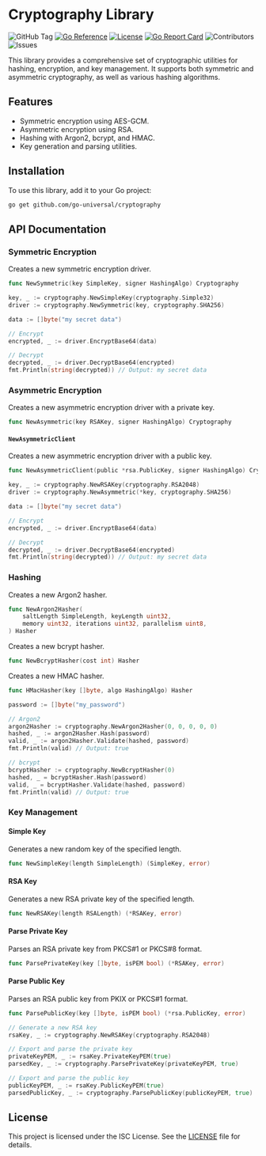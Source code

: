 # Cryptography Library

![GitHub Tag](https://img.shields.io/github/v/tag/go-universal/cryptography?sort=semver&label=version)
[![Go Reference](https://pkg.go.dev/badge/github.com/go-universal/cryptography.svg)](https://pkg.go.dev/github.com/go-universal/cryptography)
[![License](https://img.shields.io/badge/license-ISC-blue.svg)](https://github.com/go-universal/cryptography/blob/main/LICENSE)
[![Go Report Card](https://goreportcard.com/badge/github.com/go-universal/cryptography)](https://goreportcard.com/report/github.com/go-universal/cryptography)
![Contributors](https://img.shields.io/github/contributors/go-universal/cryptography)
![Issues](https://img.shields.io/github/issues/go-universal/cryptography)

This library provides a comprehensive set of cryptographic utilities for hashing, encryption, and key management. It supports both symmetric and asymmetric cryptography, as well as various hashing algorithms.

## Features

- Symmetric encryption using AES-GCM.
- Asymmetric encryption using RSA.
- Hashing with Argon2, bcrypt, and HMAC.
- Key generation and parsing utilities.

## Installation

To use this library, add it to your Go project:

```bash
go get github.com/go-universal/cryptography
```

## API Documentation

### Symmetric Encryption

Creates a new symmetric encryption driver.

```go
func NewSymmetric(key SimpleKey, signer HashingAlgo) Cryptography
```

```go
key, _ := cryptography.NewSimpleKey(cryptography.Simple32)
driver := cryptography.NewSymmetric(key, cryptography.SHA256)

data := []byte("my secret data")

// Encrypt
encrypted, _ := driver.EncryptBase64(data)

// Decrypt
decrypted, _ := driver.DecryptBase64(encrypted)
fmt.Println(string(decrypted)) // Output: my secret data
```

### Asymmetric Encryption

Creates a new asymmetric encryption driver with a private key.

```go
func NewAsymmetric(key RSAKey, signer HashingAlgo) Cryptography
```

#### `NewAsymmetricClient`

Creates a new asymmetric encryption driver with a public key.

```go
func NewAsymmetricClient(public *rsa.PublicKey, signer HashingAlgo) Cryptography
```

```go
key, _ := cryptography.NewRSAKey(cryptography.RSA2048)
driver := cryptography.NewAsymmetric(*key, cryptography.SHA256)

data := []byte("my secret data")

// Encrypt
encrypted, _ := driver.EncryptBase64(data)

// Decrypt
decrypted, _ := driver.DecryptBase64(encrypted)
fmt.Println(string(decrypted)) // Output: my secret data
```

### Hashing

Creates a new Argon2 hasher.

```go
func NewArgon2Hasher(
    saltLength SimpleLength, keyLength uint32,
    memory uint32, iterations uint32, parallelism uint8,
) Hasher
```

Creates a new bcrypt hasher.

```go
func NewBcryptHasher(cost int) Hasher
```

Creates a new HMAC hasher.

```go
func HMacHasher(key []byte, algo HashingAlgo) Hasher
```

```go
password := []byte("my_password")

// Argon2
argon2Hasher := cryptography.NewArgon2Hasher(0, 0, 0, 0, 0)
hashed, _ := argon2Hasher.Hash(password)
valid, _ := argon2Hasher.Validate(hashed, password)
fmt.Println(valid) // Output: true

// bcrypt
bcryptHasher := cryptography.NewBcryptHasher(0)
hashed, _ = bcryptHasher.Hash(password)
valid, _ = bcryptHasher.Validate(hashed, password)
fmt.Println(valid) // Output: true
```

### Key Management

#### Simple Key

Generates a new random key of the specified length.

```go
func NewSimpleKey(length SimpleLength) (SimpleKey, error)
```

#### RSA Key

Generates a new RSA private key of the specified length.

```go
func NewRSAKey(length RSALength) (*RSAKey, error)
```

#### Parse Private Key

Parses an RSA private key from PKCS#1 or PKCS#8 format.

```go
func ParsePrivateKey(key []byte, isPEM bool) (*RSAKey, error)
```

#### Parse Public Key

Parses an RSA public key from PKIX or PKCS#1 format.

```go
func ParsePublicKey(key []byte, isPEM bool) (*rsa.PublicKey, error)
```

```go
// Generate a new RSA key
rsaKey, _ := cryptography.NewRSAKey(cryptography.RSA2048)

// Export and parse the private key
privateKeyPEM, _ := rsaKey.PrivateKeyPEM(true)
parsedKey, _ := cryptography.ParsePrivateKey(privateKeyPEM, true)

// Export and parse the public key
publicKeyPEM, _ := rsaKey.PublicKeyPEM(true)
parsedPublicKey, _ := cryptography.ParsePublicKey(publicKeyPEM, true)
```

## License

This project is licensed under the ISC License. See the [LICENSE](LICENSE) file for details.
